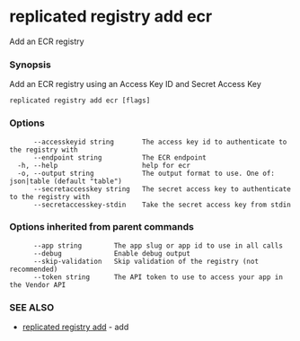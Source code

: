 # replicated registry add ecr

Add an ECR registry

### Synopsis

Add an ECR registry using an Access Key ID and Secret Access Key

```
replicated registry add ecr [flags]
```

### Options

```
      --accesskeyid string       The access key id to authenticate to the registry with
      --endpoint string          The ECR endpoint
  -h, --help                     help for ecr
  -o, --output string            The output format to use. One of: json|table (default "table")
      --secretaccesskey string   The secret access key to authenticate to the registry with
      --secretaccesskey-stdin    Take the secret access key from stdin
```

### Options inherited from parent commands

```
      --app string        The app slug or app id to use in all calls
      --debug             Enable debug output
      --skip-validation   Skip validation of the registry (not recommended)
      --token string      The API token to use to access your app in the Vendor API
```

### SEE ALSO

* [replicated registry add](replicated-cli-registry-add)	 - add